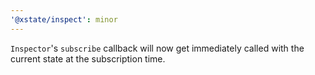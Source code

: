 ```yaml
---
'@xstate/inspect': minor
---
```


`Inspector`'s `subscribe` callback will now get immediately called with the current state at the subscription time.

